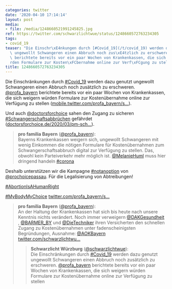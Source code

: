 ```yaml
---
categories: twitter
date: '2020-04-10 17:14:14'
layout: post
media:
- file: /media/1248660521991245825.jpg
ref: https://twitter.com/schwarzlichtwue/status/1248660572763234305
tags:
- covid_19
teaser: "Die Einschr\xE4nkungen durch [#Covid_19](/t/covid_19) werden dazu genutzt\
  \ ungewollt Schwangeren einen Abbruch noch zus\xE4tzlich zu erschweren. [@profa_bayern](https://twitter.com/profa_bayern)\
  \ berichtete bereits vor ein paar Wochen von Krankenkassen, die sich weigern w\xFC\
  rden Formulare zur Kosten\xFCbernahme online zur Verf\xFCgung zu stellen "
title: 1248660572763234305
---
```

Die Einschränkungen durch [#Covid_19](/t/covid_19) werden dazu genutzt ungewollt Schwangeren einen Abbruch noch zusätzlich zu erschweren. [@profa_bayern](https://twitter.com/profa_bayern) berichtete bereits vor ein paar Wochen von Krankenkassen, die sich weigern würden Formulare zur Kostenübernahme online zur Verfügung zu stellen 
([mobile.twitter.com/profa_bayern/s…](https://mobile.twitter.com/profa_bayern/status/1242184013479129088)).

Und auch [@doctorsforchoice](https://twitter.com/doctorsforchoice) sahen den Zugang zu sicheren [#Schwangerschaftsabbrüchen](/t/schwangerschaftsabbrüchen) gefährdet ([doctorsforchoice.de/2020/03/pm-sch…](https://doctorsforchoice.de/2020/03/pm-schwangerschaftsabbruch-corona/)).
> <b>pro familia Bayern</b> ([@profa_bayern](https://twitter.com/profa_bayern)):  
>Bayerns Krankenkassen weigern sich, ungewollt Schwangeren mit wenig Einkommen die nötigen Formulare für Kostenübernahmen zum Schwangerschaftsabbruch digital zur Verfügung zu stellen. Das, obwohl kein Parteiverkehr mehr möglich ist. [@MelanieHuml](https://twitter.com/MelanieHuml) muss hier dringend handeln [#corona](/t/corona)  


Deshalb unterstützen wir die Kampagne [#notanoption](/t/notanoption) von [@prochoicepassau](https://twitter.com/prochoicepassau). Für die Legalisierung von Abtreibungen!

[#AbortionIsAHumanRight](/t/abortionisahumanright) 

[#MyBodyMyChoice](/t/mybodymychoice)
[twitter.com/profa_bayern/s…](https://twitter.com/profa_bayern/status/1248936198854279169?s=19)
> <b>pro familia Bayern</b> ([@profa_bayern](https://twitter.com/profa_bayern)):  
>An der Haltung der Krankenkassen hat sich bis heute nach unsere Kenntnis nichts verändert. Noch immer verweigern [@DAKGesundheit](https://twitter.com/DAKGesundheit) , [@BARMER_BY](https://twitter.com/BARMER_BY) und [@DieTechniker](https://twitter.com/DieTechniker) ihren Versicherten den schnellen Zugang zu Kostenübernahmen unter fadenscheinigsten Begründungen, Ausnahme: [@AOKBayern](https://twitter.com/AOKBayern) [twitter.com/schwarzlichtwu…](https://twitter.com/schwarzlichtwue/status/1248660572763234305)  
>> <b>Schwarzlicht Würzburg</b> ([@schwarzlichtwue](https://twitter.com/schwarzlichtwue)):    
>>Die Einschränkungen durch [#Covid_19](/t/covid_19) werden dazu genutzt ungewollt Schwangeren einen Abbruch noch zusätzlich zu erschweren. [@profa_bayern](https://twitter.com/profa_bayern) berichtete bereits vor ein paar Wochen von Krankenkassen, die sich weigern würden Formulare zur Kostenübernahme online zur Verfügung zu stellen     
>  
>  

